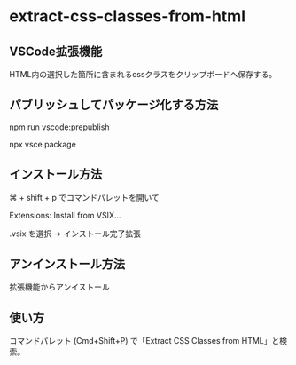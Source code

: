 # extract-css-classes-from-html

## VSCode拡張機能
HTML内の選択した箇所に含まれるcssクラスをクリップボードへ保存する。

## パブリッシュしてパッケージ化する方法
npm run vscode:prepublish

npx vsce package

## インストール方法
⌘ + shift + p でコマンドパレットを開いて

Extensions: Install from VSIX...

.vsix を選択 → インストール完了拡張

## アンインストール方法
拡張機能からアンイストール

## 使い方
コマンドパレット (Cmd+Shift+P) で「Extract CSS Classes from HTML」と検索。

